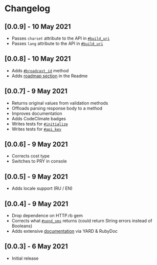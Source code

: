 # Changelog

## [0.0.9] - 10 May 2021

- Passes `charset` attribute to the API in [`#build_uri`](https://rubydoc.info/github/sergeypedan/sms-pilot-api-v1/master/SmsPilot%2FClient:build_uri)
- Passes `lang` attribute to the API in [`#build_uri`](https://rubydoc.info/github/sergeypedan/sms-pilot-api-v1/master/SmsPilot%2FClient:build_uri)

## [0.0.8] - 10 May 2021

- Adds [`#broadcast_id`](https://rubydoc.info/github/sergeypedan/sms-pilot-api-v1/master/SmsPilot%2FClient:broadcast_id) method
- Adds [roadmap section](https://github.com/sergeypedan/sms-pilot-api-v1#roadmap) in the Readme

## [0.0.7] - 9 May 2021

- Returns original values from validation methods
- Offloads parsing response body to a method
- Improves documentation
- Adds CodeClimate badges
- Writes tests for [`#initialize`](https://rubydoc.info/github/sergeypedan/sms-pilot-api-v1/master/SmsPilot%2FClient:initialize)
- Writes tests for [`#api_key`](https://rubydoc.info/github/sergeypedan/sms-pilot-api-v1/master/SmsPilot%2FClient:api_key)

## [0.0.6] - 9 May 2021

- Corrects cost type
- Switches to PRY in console

## [0.0.5] - 9 May 2021

- Adds locale support (RU / EN)

## [0.0.4] - 9 May 2021

- Drop dependence on HTTP.rb gem
- Corrects what [`#send_sms`](https://rubydoc.info/github/sergeypedan/sms-pilot-api-v1/master/SmsPilot%2FClient:send_sms) returns (could return String errors instead of Booleans)
- Adds extensive [documentation](https://rubydoc.info/github/sergeypedan/sms-pilot-api-v1/master/SmsPilot/Client) via YARD & RubyDoc

## [0.0.3] - 6 May 2021

- Initial release

